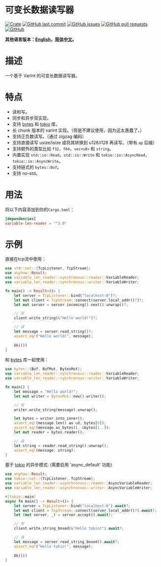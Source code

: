 # 可变长数据读写器

[![Crate](https://img.shields.io/crates/v/variable-len-reader.svg)](https://crates.io/crates/variable-len-reader)
[![GitHub last commit](https://img.shields.io/github/last-commit/xuxiaocheng0201/variable-len-reader)](https://github.com/xuxiaocheng0201/variable-len-reader/commits/master)
[![GitHub issues](https://img.shields.io/github/issues-raw/xuxiaocheng0201/variable-len-reader)](https://github.com/xuxiaocheng0201/variable-len-reader/issues)
[![GitHub pull requests](https://img.shields.io/github/issues-pr/xuxiaocheng0201/variable-len-reader)](https://github.com/xuxiaocheng0201/variable-len-reader/pulls)
[![GitHub](https://img.shields.io/github/license/xuxiaocheng0201/variable-len-reader)](https://github.com/xuxiaocheng0201/variable-len-reader/blob/master/LICENSE)

**其他语言版本：[English](README.md)，[简体中文](README_zh.md)。**

# 描述

一个基于 VarInt 的可变长数据读写器。


# 特点

* 读和写。
* 同步和异步双实现。
* 支持 [bytes](https://crates.io/crates/bytes) 和 [tokio](https://crates.io/crates/tokio) 库。
* 长 chunk 版本的 varint 实现。（但是不建议使用，因为这太愚蠢了。）
* 支持正负数读写。（通过 zigzag 编码）
* 支持直接读写 usize/isize 或将其转换到 u128/i128 再读写。（带有 `ap` 后缀）
* 支持额外的类型比如 `f32`，`f64`，`vec<u8>` 和 `string`。
* 内置实现 `std::io::Read`，`std::io::Write` 和 `tokio::io::AsyncRead`，`tokio::io::AsyncWrite`。
* 支持链式的 `bytes::Buf`。
* 支持 no-std。


# 用法

将以下内容添加到你的`Cargo.toml`：

```toml
[dependencies]
variable-len-reader = "^3.0"
```


# 示例

直接在tcp流中使用：

```rust
use std::net::{TcpListener, TcpStream};
use anyhow::Result;
use variable_len_reader::synchronous::reader::VariableReader;
use variable_len_reader::synchronous::writer::VariableWriter;

fn main() -> Result<()> {
    let server = TcpListener::bind("localhost:0")?;
    let mut client = TcpStream::connect(server.local_addr()?)?;
    let mut server = server.incoming().next().unwrap()?;

    // 写
    client.write_string(&"Hello world!")?;

    // 读
    let message = server.read_string()?;
    assert_eq!("Hello world!", message);
    
    Ok(())
}
```

和 [bytes](https://crates.io/crates/bytes) 库一起使用：

```rust
use bytes::{Buf, BufMut, BytesMut};
use variable_len_reader::synchronous::reader::VariableReader;
use variable_len_reader::synchronous::writer::VariableWriter;

fn main() {
    let message = "Hello world!";
    let mut writer = BytesMut::new().writer();

    // 写
    writer.write_string(message).unwrap();

    let bytes = writer.into_inner();
    assert_eq!(message.len() as u8, bytes[0]);
    assert_eq!(message.as_bytes(), &bytes[1..]);
    let mut reader = bytes.reader();

    // 读
    let string = reader.read_string().unwrap();
    assert_eq!(message, string);
}
```

基于 [tokio](https://crates.io/crates/tokio) 的异步模式:
(需要启用 'async_default' 功能)

```rust
use anyhow::Result;
use tokio::net::{TcpListener, TcpStream};
use variable_len_reader::asynchronous::reader::AsyncVariableReader;
use variable_len_reader::asynchronous::writer::AsyncVariableWriter;

#[tokio::main]
async fn main() -> Result<()> {
    let server = TcpListener::bind("localhost:0").await?;
    let mut client = TcpStream::connect(server.local_addr()?).await?;
    let (mut server, _) = server.accept().await?;

    // 写
    client.write_string_boxed(&"Hello tokio!").await?;

    // 读
    let message = server.read_string_boxed().await?;
    assert_eq!("Hello tokio!", message);
    
    Ok(())
}
```
